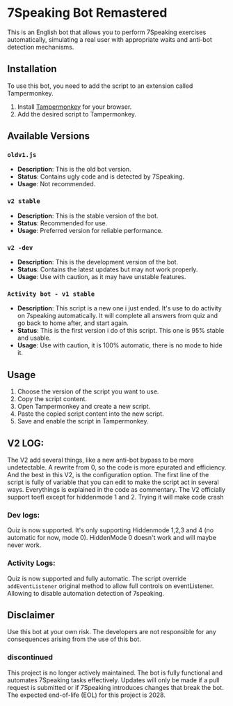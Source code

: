 # 7Speaking Bot Remastered

This is an English bot that allows you to perform 7Speaking exercises automatically, simulating a real user with appropriate waits and anti-bot detection mechanisms.

## Installation

To use this bot, you need to add the script to an extension called Tampermonkey.

1. Install [Tampermonkey](https://www.tampermonkey.net/) for your browser.
2. Add the desired script to Tampermonkey.

## Available Versions

### `oldv1.js`

- **Description**: This is the old bot version.
- **Status**: Contains ugly code and is detected by 7Speaking.
- **Usage**: Not recommended.

### `v2 stable`

- **Description**: This is the stable version of the bot.
- **Status**: Recommended for use.
- **Usage**: Preferred version for reliable performance.

### `v2 -dev`

- **Description**: This is the development version of the bot.
- **Status**: Contains the latest updates but may not work properly.
- **Usage**: Use with caution, as it may have unstable features.

### `Activity bot - v1 stable`
- **Description**: This script is a new one i just ended. It's use to do activity on 7speaking automatically. It will complete all answers from quiz and go back to home after, and start again.
- **Status**: This is the first version i do of this script. This one is 95% stable and usable. 
- **Usage**: Use with caution, it is 100% automatic, there is no mode to hide it. 

## Usage

1. Choose the version of the script you want to use.
2. Copy the script content.
3. Open Tampermonkey and create a new script.
4. Paste the copied script content into the new script.
5. Save and enable the script in Tampermonkey.

## V2 LOG:
The V2 add several things, like a new anti-bot bypass to be more undetectable. A rewrite from 0, so the code is more epurated and efficiency.
And the best in this V2, is the configuration option. The first line of the script is fully of variable that you can edit to make the script act in several ways.
Everythings is explained in the code as commentary.
The V2 officially support toefl except for hiddenmode 1 and 2. Trying it will make code crash

### Dev logs:
Quiz is now supported. It's only supporting Hiddenmode 1,2,3 and 4 (no automatic for now, mode 0).
HiddenMode 0 doesn't work and will maybe never work.

### Activity Logs:
Quiz is now supported and fully automatic. The script override `addEventListener` original method to allow full controls on eventListener.
Allowing to disable automation detection of 7speaking.

## Disclaimer

Use this bot at your own risk. The developers are not responsible for any consequences arising from the use of this bot.

###  discontinued
This project is no longer actively maintained. The bot is fully functional and automates 7Speaking tasks effectively. Updates will only be made if a pull request is submitted or if 7Speaking introduces changes that break the bot. The expected end-of-life (EOL) for this project is 2028.